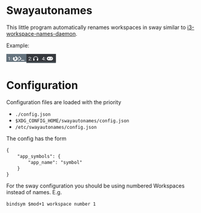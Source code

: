 # Swayautonames
This little program automatically renames workspaces in sway similar to [i3-workspace-names-daemon](https://github.com/i3-workspace-names-daemon/i3-workspace-names-daemon).

Example:

![pic](images/pic.png)

# Configuration
Configuration files are loaded with the priority

 - `./config.json`
 - `$XDG_CONFIG_HOME/swayautonames/config.json`
 - `/etc/swayautonames/config.json`

The config has the form
```
{
    "app_symbols": {
        "app_name": "symbol"
    }
}
```

For the sway configuration you should be using numbered Workspaces instead of names.
E.g.
```
bindsym $mod+1 workspace number 1
```